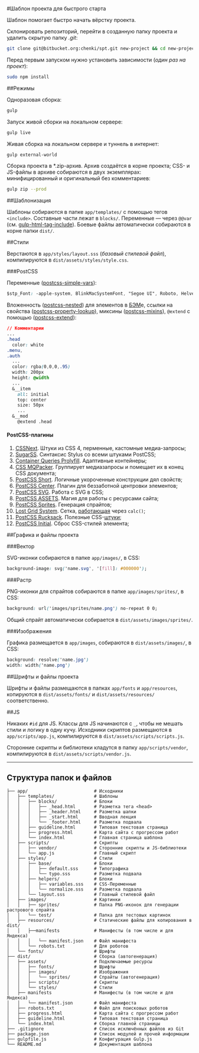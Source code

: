 #Шаблон проекта для быстрого старта

Шаблон помогает быстро начать вёрстку проекта.

Склонировать репозиторий, перейти в созданную папку проекта и удалить скрытую папку _.git_:

```bash
git clone git@bitbucket.org:chenki/spt.git new-project && cd new-project && rm -rf ./.git
```

Перед первым запуском нужно установить зависимости (_один раз на проект_):

```bash
sudo npm install
```

##Режимы

Одноразовая сборка:

```bash
gulp
```

Запуск живой сборки на локальном сервере:

```bash
gulp live
```

Живая сборка на локальном сервере и туннель в интернет:

```bash
gulp external-world
```

Сборка проекта в *.zip-архив. Архив создаётся в корне проекта; CSS- и JS-файлы в архиве собираются в двух экземплярах: минифицированный и оригинальный без комментариев:

```bash
gulp zip --prod
```

##Шаблонизация

Шаблоны собираются в папке `app/templates/` с помощью тегов `<include>`. Составные части лежат в `blocks/`. Переменные — через `@@var` (см. [gulp-html-tag-include](https://github.com/zaharin/gulp-html-tag-include)). Боевые файлы автоматически собираются в корне папки `dist/`.

##Стили

Верстаются в `app/styles/layout.sss` (_базовый стилевой файл_), компилируются в `dist/assets/styles/style.css`.

###PostCSS

Переменные ([postcss-simple-vars](https://github.com/postcss/postcss-simple-vars)):

```css
$stp_Font: -apple-system, BlinkMacSystemFont, "Segoe UI", Roboto, Helvetica, Arial, sans-serif
```

Вложенность ([postcss-nested](https://github.com/postcss/postcss-nested)) для элементов в [БЭМ](https://ru.bem.info/)е, ссылки на свойства ([postcss-property-lookup](https://github.com/simonsmith/postcss-property-lookup)), миксины ([postcss-mixins](https://github.com/postcss/postcss-mixins)), `@extend` с помощью ([postcss-extend](https://github.com/travco/postcss-extend)):

```css
// Комментарии
...
.head
  color: white
.menu,
.auth
  ...
  color: rgba(0,0,0,.95)
  width: 200px
  height: @width
  ...
  &__item
    all: initial
    top: center
    size: 50px
    ...
  &__mod
    @extend .head
```

#### PostCSS-плагины

1. [CSSNext](http://cssnext.io). Штуки из CSS 4, перменные, кастомные медиа-запросы;
1. [SugarSS](https://github.com/postcss/sugarss). Синтаксис Stylus со всеми штуками PostCSS;
1. [Container Queries Prolyfill](https://github.com/ausi/cq-prolyfill). Адаптивные контейнеры;
1. [CSS MQPacker](https://www.npmjs.com/package/css-mqpacker). Группирует медиазапросы и помещает их в конец CSS документа;
1. [PostCSS Short](https://github.com/jonathantneal/postcss-short). Логичные укороченные конструкции дял свойств;
1. [PostCSS Center](https://github.com/jedmao/postcss-center). Плагин для беззаботной центровки элементов;
1. [PostCSS SVG](https://github.com/Pavliko/postcss-svg). Работа с SVG в CSS;
1. [PostCSS ASSETS](https://github.com/assetsjs/postcss-assets). Магия для работы с ресурсами сайта;
1. [PostCSS Sprites](https://github.com/2createStudio/postcss-sprites). Генерация спрайтов;
1. [Lost Grid System](https://github.com/peterramsing/lost). Сетка, [работающая](http://lostgrid.org/) через `calc()`;
1. [PostCSS Rucksack](https://github.com/simplaio/rucksack). Полезные CSS-[штуки](http://simplaio.github.io/rucksack/);
1. [PostCSS Initial](https://github.com/maximkoretskiy/postcss-initial). Сброс CSS-стилей элемента;

##Графика и файлы проекта

###Вектор

SVG-иконки собираются в папке `app/images/`, в CSS:

```css
background-image: svg('name.svg', '[fill]: #000000');
```

###Растр

PNG-иконки для спрайтов собираются в папке `app/images/sprites/`, в CSS:

```css
background: url('images/sprites/name.png') no-repeat 0 0;
```

Общий спрайт автоматически собирается в `dist/assets/images/sprites/`.

###Изображения

Графика размещается в `app/images`, собираются в `dist/assets/images/`, в CSS:

```css
background: resolve('name.jpg')
width: width('name.png')
```

##Шрифты и файлы проекта

Шрифты и файлы размещаются в папках `app/fonts` и `app/resources`, копируются в `dist/assets/fonts/` и `dist/assets/resources/` соответственно.

##JS

Никаких `#id` для JS. Классы для JS начинаются с `_`, чтобы не мешать стили и логику в одну кучу. Исходники скриптов размещаются в `app/scripts/app.js`, компилируются в `dist/assets/scripts/scripts.js`.

Сторонние скрипты и библиотеки кладутся в папку `app/scripts/vendor`, компилируются в `dist/assets/scripts/vendor.js`.

- - - -

## Структура папок и файлов

```
├── app/                         # Исходники
│   ├── templates/               # Шаблоны
│   │   ├── blocks/              # Блоки
│   │   │   ├── _head.html       # Разметка тега <head>
│   │   │   ├── _header.html     # Разметка шапки
│   │   │   ├── _start.html      # Вводная лекция
│   │   │   └── _footer.html     # Разметка подвала
│   │   ├── guideline.html       # Типовая текстовая страница
│   │   ├── progress.html        # Карта сайта с прогрессом работ
│   │   └── index.html           # Главная страница шаблона
│   ├── scripts/                 # Скрипты
│   │   ├── vendor/              # Сторонние скрипты и JS-библиотеки
│   │   └── app.js               # Главный скрипт
│   ├── styles/                  # Стили
│   │   ├── base/                # Блоки
│   │   │   ├── default.sss      # Типографика
│   │   │   └── typo.sss         # Разметка подвала
│   │   ├── helpers/             # Блоки
│   │   │   ├── variables.sss    # CSS-Переменные
│   │   │   └── normalize.sss    # Разметка подвала
│   │   └── layout.sss           # Главный стилевой файл
│   ├── images/                  # Картинки
│   │   ├── sprites/             # Папка PNG-иконок для генерации растрового спрайта
│   │   └── test/                # Папка для тестовых картинок
│   ├── resources/               # Статические файлы для копирования в dist/
│   │   ├──manifests             # Манифесты (в том числе и для Яндекса)
│   │   │   └── manifest.json    # Файл манифеста
│   │   └── robots.txt           # Для роботов
│   └── fonts/                   # Шрифты
├── dist/                        # Сборка (автогенерация)
│   ├── assets/                  # Подключаемые ресурсы
│   │   ├── fonts/               # Шрифты
│   │   ├── images/              # Изображения
│   │   │   └── sprites/         # Спрайты (автогенерация)
│   │   ├── scripts/             # Скрипты
│   │   └── styles/              # Стили
│   ├── manifests                # Манифесты (в том числе и для Яндекса)
│   │   └── manifest.json        # Файл манифеста
│   ├── robots.txt               # Файл для поисковых роботов
│   ├── progress.html            # Карта сайта с прогрессом работ
│   ├── guideline.html           # Типовая текстовая страница
│   └── index.html               # Сборка главной страницы
├── .gitignore                   # Список исключённых файлов из Git
├── package.json                 # Список модулей и прочей информации
├── gulpfile.js                  # Конфигурация Gulp.js
└── README.md                    # Документация шаблона
```
